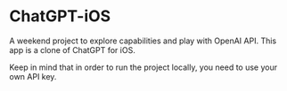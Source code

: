 # ChatGPT-iOS

A weekend project to explore capabilities and play with OpenAI API. This app is a clone of ChatGPT for iOS.

Keep in mind that in order to run the project locally, you need to use your own API key.
